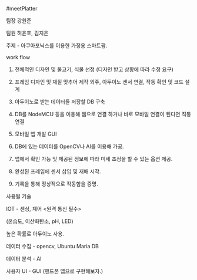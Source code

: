 #meetPlatter

팀장 강원준

팀원 허윤호, 김지은

주제 - 아쿠아포닉스를 이용한 가정용 스마트팜.




work flow


1. 전체적인 디자인 및 물고기, 식물 선정 (디자인 받고 상황에 따라 수정 요구)

2. 프레임 디자인 및 재질 맞추어 제작 외주, 아두이노 센서 연결, 작동 확인 및 코드 설계

3. 아두이노로 받는 데이터들 저장할 DB 구축

4. DB를 NodeMCU 등을 이용해 웹으로 연결 하거나 바로 모바일 연결이 된다면 직통 연결

5. 모바일 앱 개발 GUI

6. DB에 있는 데이터를 OpenCV나 AI를 이용해 가공.

7. 앱에서 확인 가능 및 제공된 정보에 따라 미세 조정을 할 수 있는 옵션 제공.

8. 완성된 프레임에 센서 삽입 및 재배 시작.

9. 기록을 통해 정상적으로 작동함을 증명.







사용될 기술


IOT - 센싱, 제어 <원격 통신 필수>

(온습도, 이산화탄소, pH, LED)


높은 확률로 아두이노 사용.


데이터 수집 - opencv, Ubuntu Maria DB


데이터 분석 - AI


사용자 UI - GUI (핸드폰 앱으로 구현해보자.)
